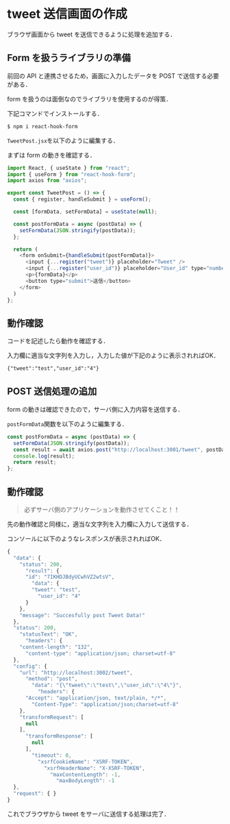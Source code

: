 # tweet 送信画面の作成

ブラウザ画面から tweet を送信できるように処理を追加する．

## Form を扱うライブラリの準備

前回の API と連携させるため，画面に入力したデータを POST で送信する必要がある．

form を扱うのは面倒なのでライブラリを使用するのが得策．

下記コマンドでインストールする．

```bash
$ npm i react-hook-form
```

`TweetPost.jsx`を以下のように編集する．

まずは form の動きを確認する．

```js
import React, { useState } from "react";
import { useForm } from "react-hook-form";
import axios from "axios";

export const TweetPost = () => {
  const { register, handleSubmit } = useForm();

  const [formData, setFormData] = useState(null);

  const postFormData = async (postData) => {
    setFormData(JSON.stringify(postData));
  };

  return (
    <form onSubmit={handleSubmit(postFormData)}>
      <input {...register("tweet")} placeholder="Tweet" />
      <input {...register("user_id")} placeholder="User_id" type="number" />
      <p>{formData}</p>
      <button type="submit">送信</button>
    </form>
  )
};

```

## 動作確認

コードを記述したら動作を確認する．

入力欄に適当な文字列を入力し，入力した値が下記のように表示されればOK．

```txt
{"tweet":"test","user_id":"4"}
```

## POST 送信処理の追加

form の動きは確認できたので，サーバ側に入力内容を送信する．

`postFormData`関数を以下のように編集する．

```js
const postFormData = async (postData) => {
  setFormData(JSON.stringify(postData));
  const result = await axios.post("http://localhost:3001/tweet", postData);
  console.log(result);
  return result;
};

```

## 動作確認

>必ずサーバ側のアプリケーションを動作させてくこと！！

先の動作確認と同様に，適当な文字列を入力欄に入力して送信する．

コンソールに以下のようなレスポンスが表示されればOK．

```js
{
  "data": {
    "status": 200,
      "result": {
      "id": "7IKHDJBdyUCwhVZ2wtsV",
        "data": {
        "tweet": "test",
          "user_id": "4"
      }
    },
    "message": "Succesfully post Tweet Data!"
  },
  "status": 200,
    "statusText": "OK",
      "headers": {
    "content-length": "132",
      "content-type": "application/json; charset=utf-8"
  },
  "config": {
    "url": "http://localhost:3002/tweet",
      "method": "post",
        "data": "{\"tweet\":\"test\",\"user_id\":\"4\"}",
          "headers": {
      "Accept": "application/json, text/plain, */*",
        "Content-Type": "application/json;charset=utf-8"
    },
    "transformRequest": [
      null
    ],
      "transformResponse": [
        null
      ],
        "timeout": 0,
          "xsrfCookieName": "XSRF-TOKEN",
            "xsrfHeaderName": "X-XSRF-TOKEN",
              "maxContentLength": -1,
                "maxBodyLength": -1
  },
  "request": { }
}

```

これでブラウザから tweet をサーバに送信する処理は完了．
